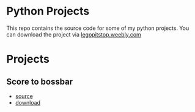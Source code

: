 # Python Projects
This repo contains the source code for some of my python projects. You can download the project via [legopitstop.weebly.com](https://legopitstop.weebly.com/tools.html)

# Projects
## Score to bossbar
- [source](./score_to_bossbar/README.md)
- [download](https://legopitstop.weebly.com/tools.html)